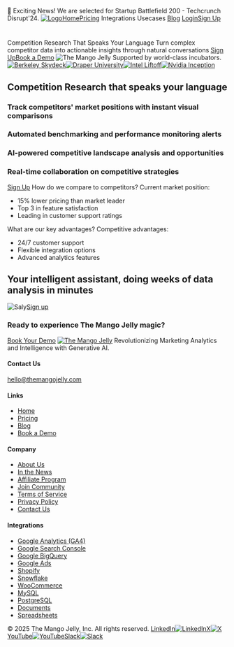 🚀 Exciting News! We are selected for Startup Battlefield 200 - Techcrunch Disrupt'24.
[![Logo](https://themangojelly.com/images/logo/logo-light.svg)](https://themangojelly.com/usecases/</>)[Home](https://themangojelly.com/usecases/</>)[Pricing](https://themangojelly.com/usecases/</pricing>)
Integrations
Usecases
[Blog](https://themangojelly.com/usecases/</blog>)
[Login](https://themangojelly.com/usecases/<https:/app.themangojelly.com/login>)[Sign Up](https://themangojelly.com/usecases/<https:/app.themangojelly.com/signup>)
# 
Competition Research That Speaks Your Language
Turn complex competitor data into actionable insights through natural conversations
[Sign Up](https://themangojelly.com/usecases/<https:/app.themangojelly.com/signup>)[Book a Demo](https://themangojelly.com/usecases/<https:/calendly.com/divya-themangojelly/intro>)
![The Mango Jelly](https://themangojelly.com/images/hero/the-mango-jelly-hero.min.svg)
Supported by world-class incubators.
[![Berkeley Skydeck](https://themangojelly.com/images/incubation/tmj-berkely-skydeck-pad13.svg)](https://themangojelly.com/usecases/<#>)[![Draper University](https://themangojelly.com/_next/image?url=%2Fimages%2Fincubation%2Ftmj-draper-university.png&w=384&q=75)](https://themangojelly.com/usecases/<#>)[![Intel Liftoff](https://themangojelly.com/_next/image?url=%2Fimages%2Fincubation%2Ftmj-intel-liftoff.png&w=256&q=75)](https://themangojelly.com/usecases/<#>)[![Nvidia Inception](https://themangojelly.com/_next/image?url=%2Fimages%2Fincubation%2Ftmj-nvidia-inception.webp&w=384&q=75)](https://themangojelly.com/usecases/<#>)
## Competition Research that speaks your language
### Track competitors' market positions with instant visual comparisons
### Automated benchmarking and performance monitoring alerts
### AI-powered competitive landscape analysis and opportunities
### Real-time collaboration on competitive strategies
[Sign Up](https://themangojelly.com/usecases/<https:/app.themangojelly.com/signup>)
How do we compare to competitors?
Current market position:
  * 15% lower pricing than market leader
  * Top 3 in feature satisfaction
  * Leading in customer support ratings


What are our key advantages?
Competitive advantages:
  * 24/7 customer support
  * Flexible integration options
  * Advanced analytics features


## Your intelligent assistant, doing weeks of data analysis in minutes
![Saly](https://themangojelly.com/_next/image?url=%2Fimages%2Fshape%2Fshape-06.png&w=640&q=75)[Sign up](https://themangojelly.com/usecases/<https:/app.themangojelly.com/signup>)
### Ready to experience The Mango Jelly magic?
[Book Your Demo](https://themangojelly.com/usecases/<https:/calendly.com/divya-themangojelly/intro>)
[![The Mango Jelly](https://themangojelly.com/images/logo/logo-light.svg)](https://themangojelly.com/usecases/</>)
Revolutionizing Marketing Analytics and Intelligence with Generative AI.
#### Contact Us
hello@themangojelly.com
#### Links
  * [Home](https://themangojelly.com/usecases/</>)
  * [Pricing](https://themangojelly.com/usecases/</pricing>)
  * [Blog](https://themangojelly.com/usecases/</blog>)
  * [Book a Demo](https://themangojelly.com/usecases/<https:/calendly.com/divya-themangojelly/intro>)


#### Company
  * [About Us](https://themangojelly.com/usecases/</about-us>)
  * [In the News](https://themangojelly.com/usecases/</newsroom>)
  * [Affiliate Program](https://themangojelly.com/usecases/</affiliate-program>)
  * [Join Community](https://themangojelly.com/usecases/<https:/join.slack.com/t/the-mango-jelly/shared_invite/zt-2p2q3hwph-te2qS2FGPS69jCNeLcetsw>)
  * [Terms of Service](https://themangojelly.com/usecases/</terms>)
  * [Privacy Policy](https://themangojelly.com/usecases/</privacy>)
  * [Contact Us](https://themangojelly.com/usecases/</contact-us>)


#### Integrations
  * [Google Analytics (GA4)](https://themangojelly.com/usecases/</integrations/google-analytics>)
  * [Google Search Console](https://themangojelly.com/usecases/</integrations/google-search-console>)
  * [Google BigQuery](https://themangojelly.com/usecases/</integrations/google-bigquery>)
  * [Google Ads](https://themangojelly.com/usecases/</integrations/google-ads>)
  * [Shopify](https://themangojelly.com/usecases/</integrations/shopify>)
  * [Snowflake](https://themangojelly.com/usecases/</integrations/snowflake>)
  * [WooCommerce](https://themangojelly.com/usecases/</integrations/woocommerce>)
  * [MySQL](https://themangojelly.com/usecases/</integrations/mysql>)
  * [PostgreSQL](https://themangojelly.com/usecases/</integrations/postgresql>)
  * [Documents](https://themangojelly.com/usecases/</integrations/documents>)
  * [Spreadsheets](https://themangojelly.com/usecases/</integrations/spreadsheets>)


© 2025 The Mango Jelly, Inc. All rights reserved.
[LinkedIn![LinkedIn](https://themangojelly.com/images/social/linkedin.svg)](https://themangojelly.com/usecases/<https:/www.linkedin.com/company/themangojelly/>)[X![X](https://themangojelly.com/images/social/x.svg)](https://themangojelly.com/usecases/<https:/x.com/themangojelly>)[YouTube![YouTube](https://themangojelly.com/images/social/youtube.svg)](https://themangojelly.com/usecases/<https:/www.youtube.com/@TheMangoJelly>)[Slack![Slack](https://themangojelly.com/images/social/slack.svg)](https://themangojelly.com/usecases/<https:/join.slack.com/t/the-mango-jelly/shared_invite/zt-2p2q3hwph-te2qS2FGPS69jCNeLcetsw>)
